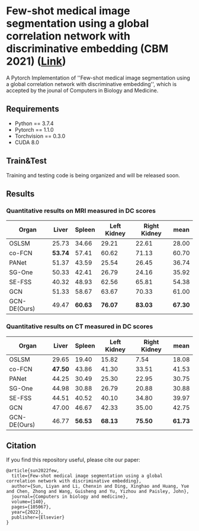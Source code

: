 # Few-shot medical image segmentation using a global correlation network with discriminative embedding (CBM 2021) ([Link](https://www.sciencedirect.com/science/article/pii/S0010482521008611))

A Pytorch Implementation of ''Few-shot medical image segmentation using a global correlation network with discriminative embedding'', which is accepted by the jounal of Computers in Biology and Medicine.

## Requirements

- Python == 3.7.4
- Pytorch == 1.1.0
- Torchvision == 0.3.0
- CUDA 8.0

## Train&Test
Training and testing code is being organized and will be released soon. 


## Results
### Quantitative results on MRI measured in DC scores 
|  Organ           |  Liver |  Spleen | Left Kidney  |  Right Kidney | mean  | 
|  --------------  |  ----  |  ------ | -----------  |  ------------ | ----  |
|  OSLSM           |  25.73 |  34.66  | 29.21        |  22.61        | 28.00 |
|  co-FCN          |**53.74**|  57.41 | 60.62        |  71.13        | 60.70 |
|  PANet           |  51.37 |  43.59  | 25.54        |  26.45        | 36.74 |
|  SG-One          |  50.33 |  42.41  | 26.79        |  24.16        | 35.92 |
|  SE-FSS          |  40.32 |  48.93  | 62.56        |  65.81        | 54.38 |
|  GCN             |  51.33 |  58.67  | 63.67        |  70.33        | 61.00 |
|  GCN-DE(Ours)    |  49.47 |**60.63**| **76.07**    |  **83.03**    | **67.30**|

### Quantitative results on CT measured in DC scores 
|  Organ           |  Liver |  Spleen | Left Kidney  |  Right Kidney | mean  | 
|  --------------  |  ----  |  ------ | -----------  |  ------------ | ----  |
|  OSLSM           |  29.65 |  19.40  | 15.82        |  7.54         | 18.08 |
|  co-FCN          |**47.50**|  43.86 | 41.30        |  33.51        | 41.53 |
|  PANet           |  44.25 |  30.49  | 25.30        |  22.95        | 30.75 |
|  SG-One          |  44.98 |  30.88  | 26.79        |  20.88        | 30.88 |
|  SE-FSS          |  44.51 |  40.52  | 40.10        |  34.80        | 39.97 |
|  GCN             |  47.00 |  46.67  | 42.33        |  35.00        | 42.75 |
|  GCN-DE(Ours)    |  46.77 |**56.53**| **68.13**    |  **75.50**    | **61.73**|

## Citation

If you find this repository useful, please cite our paper:
```
@article{sun2022few,
  title={Few-shot medical image segmentation using a global correlation network with discriminative embedding},
  author={Sun, Liyan and Li, Chenxin and Ding, Xinghao and Huang, Yue and Chen, Zhong and Wang, Guisheng and Yu, Yizhou and Paisley, John},
  journal={Computers in biology and medicine},
  volume={140},
  pages={105067},
  year={2022},
  publisher={Elsevier}
}
```
